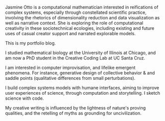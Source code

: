 Jasmine Otto is a computational mathematician interested in reifications of complex systems, especially through constellated scientific practice, involving the rhetorics of dimensionality reduction and data visualization as well as narrative context. She is exploring the role of computational creativity in these sociotechnical ecologies, including existing and future uses of casual creator support and narrated explorable models.

This is my portfolio blog.

I studied mathematical biology at the University of Illinois at Chicago, and am now a PhD student in the Creative Coding Lab at UC Santa Cruz.

I am interested in computer improvisation, and lifelike emergent phenomena. For instance, generative design of collective behavior & and saddle points (qualitative differences from small perturbations).

I build complex systems models with humane interfaces, aiming to improve user experiences of science, through computation and storytelling. I sketch science with code.

My creative writing is influenced by the lightness of nature's proving qualities, and the retelling of myths as grounding for uncivilization.